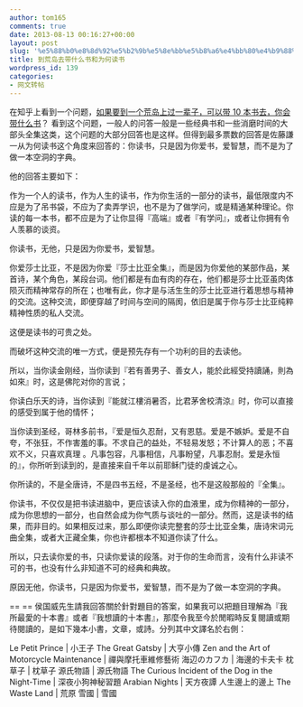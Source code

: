 ```yaml
---
author: tom165
comments: true
date: 2013-08-13 00:16:27+00:00
layout: post
slug: '%e5%88%b0%e8%8d%92%e5%b2%9b%e5%8e%bb%e5%b8%a6%e4%bb%80%e4%b9%88%e4%b9%a6%e5%92%8c%e4%b8%ba%e4%bd%95%e8%af%bb%e4%b9%a6'
title: 到荒岛去带什么书和为何读书
wordpress_id: 139
categories:
- 网文转帖
---
```


在知乎上看到一个问题，[如果要到一个荒岛上过一辈子，可以带 10 本书去，你会带什么书](http://www.zhihu.com/question/20442778)？ 看到这个问题，一般人的问答一般是一些经典书和一些消磨时间的大部头全集这类，这个问题的大部分回答也是这样。但得到最多票数的回答是佐藤謙一从为何读书这个角度来回答的：你读书，只是因为你爱书，爱智慧，而不是为了做一本空洞的字典。

他的回答主要如下：

作为一个人的读书，作为人生的读书，作为你生活的一部分的读书，最低限度内不应是为了吊书袋，不应为了卖弄学识，也不是为了做学问，或是精通某种理论。你读的每一本书，都不应是为了让你显得『高端』或者『有学问』，或者让你拥有令人羡慕的谈资。

你读书，无他，只是因为你爱书，爱智慧。

你爱莎士比亚，不是因为你爱『莎士比亚全集』，而是因为你爱他的某部作品，某首诗，某个角色，某段台词。他们都是有血有肉的存在，他们都是莎士比亚虽肉体陨灭而精神常存的所在；也唯有此，你才是与活生生的莎士比亚进行着思想与精神的交流。这种交流，即便穿越了时间与空间的隔阂，依旧是属于你与莎士比亚纯粹精神性质的私人交流。

这便是读书的可贵之处。

而破坏这种交流的唯一方式，便是预先存有一个功利的目的去读他。

所以，当你读金刚经，当你读到『若有善男子、善女人，能於此經受持讀誦，則為如來』时，这是佛陀对你的言说；

你读白乐天的诗，当你读到『能就江樓消暑否，比君茅舍校清涼』时，你可以直接的感受到属于他的情怀；

当你读到圣经，哥林多前书，『爱是恒久忍耐，又有恩慈。爱是不嫉妒。爱是不自夸，不张狂，不作害羞的事。不求自己的益处，不轻易发怒；不计算人的恶；不喜欢不义，只喜欢真理 。凡事包容，凡事相信，凡事盼望，凡事忍耐。爱是永恒的』，你所听到读到的，是直接来自千年以前耶稣门徒的虔诚之心。

你所读的，不是全唐诗，不是四书五经，不是圣经，也不是这般那般的『全集』。

你读书，不仅仅是把书读进脑中，更应该读入你的血液里，成为你精神的一部分，成为你思想的一部分，也自然会成为你气质与谈吐的一部分。然而，这是读书的结果，而非目的。如果相反过来，那么即便你读完整套的莎士比亚全集，唐诗宋词元曲全集，或者大正藏全集，你也许都根本不知道你读了什么。

所以，只去读你爱的书，只读你爱读的段落。对于你的生命而言，没有什么非读不可的书，也没有什么非知道不可的经典和典故。

原因无他，你读书，只是因为你爱书，爱智慧，而不是为了做一本空洞的字典。

== ==
侯国威先生請我回答關於針對題目的答案，如果我可以把題目理解為『我所最愛的十本書』或者『我想讀的十本書』，那麼令我至今於閒暇時反复閱讀或期待閱讀的，是如下幾本小書，文章，或詩。分列其中文譯名於右側：

Le Petit Prince | 小王子
The Great Gatsby | 大亨小傳
Zen and the Art of Motorcycle Maintenance | 禪與摩托車維修藝術
海辺のカフカ | 海邊的卡夫卡
枕草子 | 枕草子
源氏物語 | 源氏物語
The Curious Incident of the Dog in the Night-Time | 深夜小狗神秘習題
Arabian Nights | 天方夜譚
人生邊上的邊上
The Waste Land | 荒原
雪國 | 雪國

 
